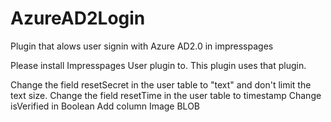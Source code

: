 # AzureAD2Login
Plugin that alows user signin with Azure AD2.0 in impresspages

Please install Impresspages User plugin to. This plugin uses that plugin.

Change the field resetSecret in the user table to "text" and don't limit the text size.
Change the field resetTime in the user table to timestamp
Change isVerified in Boolean
Add column Image BLOB